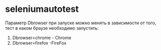 # seleniumautotest

Параметр Dbrowser при запуске можно менять в зависимости от того, тест в каком браузе необходимо запустить:
1. Dbrowser=chrome - Chrome
2. Dbrowser=firefox -FireFox
